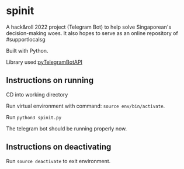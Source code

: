 # spinit
A hack&amp;roll 2022 project (Telegram Bot) to help solve Singaporean's decision-making woes. It also hopes to serve as an online repository of #supportlocalsg

Built with Python.

Library used:[pyTelegramBotAPI](https://github.com/eternnoir/pyTelegramBotAPI)

## Instructions on running
CD into working directory

Run virtual environment with command: `source env/bin/activate`.

Run `python3 spinit.py`

The telegram bot should be running properly now.


## Instructions on deactivating

Run `source deactivate` to exit environment.